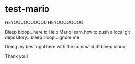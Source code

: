 
# test-mario

HEYOOOOOOOOOO
HEYOOOOOOOO

Bleep bloop...here to Help Mario learn how to push a local git depository...bleep bloop...ignore me

Doing my best right here with the command :P bleep bloop

Thank you!
